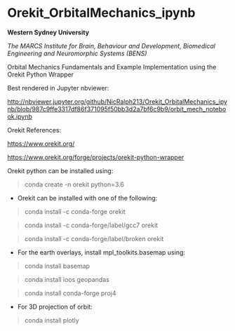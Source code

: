 # Orekit_OrbitalMechanics_ipynb

**Western Sydney University** 

*The MARCS Institute for Brain, Behaviour and Development, Biomedical Engineering and Neuromorphic Systems (BENS)* 

Orbital Mechanics Fundamentals and Example Implementation using the Orekit Python Wrapper 


Best rendered in Jupyter nbviewer:

http://nbviewer.jupyter.org/github/NicRalph213/Orekit_OrbitalMechanics_ipynb/blob/987c9ffe3317df86f371095f50bb3d2a7bf6c9b9/orbit_mech_notebook.ipynb



Orekit References:

https://www.orekit.org/

https://www.orekit.org/forge/projects/orekit-python-wrapper




Orekit python can be installed using:


>conda create -n orekit python=3.6


 - Orekit can be installed with one of the following:

>conda install -c conda-forge orekit

>conda install -c conda-forge/label/gcc7 orekit

>conda install -c conda-forge/label/broken orekit 


 - For the earth overlays, install mpl_toolkits.basemap using:

>conda install basemap 

>conda install ioos geopandas 

>conda install conda-forge proj4


 - For 3D projection of orbit:

>conda install plotly


